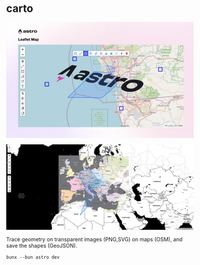 # carto

![example image](./example.jpg)

![example 2 image](./example2.jpg)

Trace geometry on transparent images (PNG,SVG) on maps (OSM), and save the shapes (GeoJSON).

```shell
bunx --bun astro dev
```
